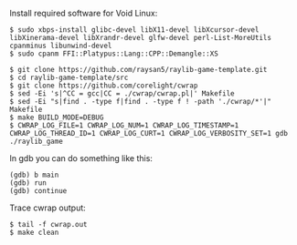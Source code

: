 Install required software for Void Linux:
```shell
$ sudo xbps-install glibc-devel libX11-devel libXcursor-devel libXinerama-devel libXrandr-devel glfw-devel perl-List-MoreUtils cpanminus libunwind-devel
$ sudo cpanm FFI::Platypus::Lang::CPP::Demangle::XS
```

```shell
$ git clone https://github.com/raysan5/raylib-game-template.git
$ cd raylib-game-template/src
$ git clone https://github.com/corelight/cwrap
$ sed -Ei 's|^CC = gcc|CC = ./cwrap/cwrap.pl|' Makefile
$ sed -Ei "s|find . -type f|find . -type f ! -path './cwrap/*'|" Makefile
$ make BUILD_MODE=DEBUG
$ CWRAP_LOG_FILE=1 CWRAP_LOG_NUM=1 CWRAP_LOG_TIMESTAMP=1 CWRAP_LOG_THREAD_ID=1 CWRAP_LOG_CURT=1 CWRAP_LOG_VERBOSITY_SET=1 gdb ./raylib_game
```

In gdb you can do something like this:
```shell
(gdb) b main
(gdb) run
(gdb) continue
```

Trace cwrap output:
```shell
$ tail -f cwrap.out
$ make clean
```
